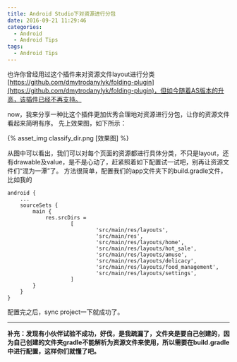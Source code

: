 ```yaml
---
title: Android Studio下对资源进行分包
date: 2016-09-21 11:29:46
categories:
  - Android
  - Android Tips
tags:
  - Android Tips
---
```


也许你曾经用过这个插件来对资源文件layout进行分类[https://github.com/dmytrodanylyk/folding-plugin](https://github.com/dmytrodanylyk/folding-plugin)，但如今随着AS版本的升高，该插件已经不再支持。

now，我来分享一种比这个插件更加优秀合理地对资源进行分包，让你的资源文件看起来简明有序。
先上效果图，如下所示：

{% asset_img classify_dir.png [效果图] %}

<!-- more -->

从图中可以看出，我们可以对每个页面的资源都进行具体分类，不只是layout，还有drawable及value，是不是心动了，赶紧照着如下配置试一试吧，别再让资源文件们“混为一潭”了。
方法很简单，配置我们的app文件夹下的build.gradle文件，比如我的

```
android {
    ...
    sourceSets {
        main {
            res.srcDirs =
                    [
                            'src/main/res/layouts',
                            'src/main/res',
                            'src/main/res/layouts/home',
                            'src/main/res/layouts/hot_sale',
                            'src/main/res/layouts/amuse',
                            'src/main/res/layouts/delicacy',
                            'src/main/res/layouts/food_management',
                            'src/main/res/layouts/settings',
                    ]
        }
    }
}
```

配置完之后，sync project一下就成功了。

***

**补充：发现有小伙伴试验不成功，好伐，是我疏漏了，文件夹是要自己创建的，因为自己创建的文件夹gradle不能解析为资源文件来使用，所以需要在build.gradle中进行配置，这样你们就懂了吧。**
